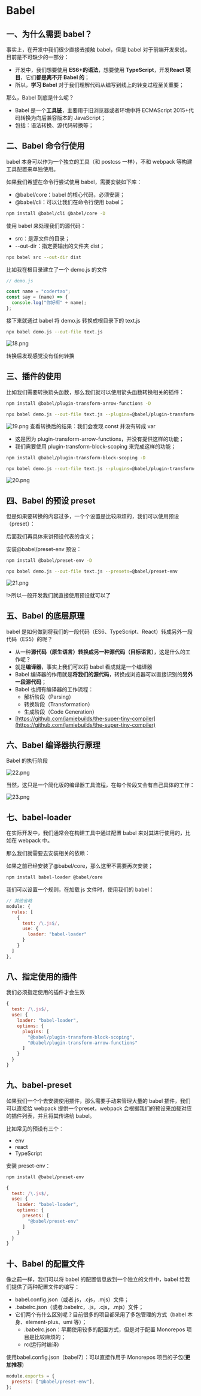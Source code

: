 # Babel
## 一、为什么需要 babel？

事实上，在开发中我们很少直接去接触 babel，但是 babel 对于前端开发来说，目前是不可缺少的一部分：
  - 开发中，我们想要使用 **ES6+的语法**，想要使用 **TypeScript**，开发**React 项目**，它们**都是离不开 Babel 的**；
  - 所以，**学习 Babel** 对于我们理解代码从编写到线上的转变过程至关重要；

那么，Babel 到底是什么呢？
  - Babel 是一个**工具链**，主要用于旧浏览器或者环境中将 ECMAScript 2015+代码转换为向后兼容版本的
    JavaScript；
  - 包括：语法转换、源代码转换等；

## 二、Babel 命令行使用

babel 本身可以作为一个独立的工具（和 postcss 一样），不和 webpack 等构建工具配置来单独使用。

如果我们希望在命令行尝试使用 babel，需要安装如下库：
  - @babel/core：babel 的核心代码，必须安装；
  - @babel/cli：可以让我们在命令行使用 babel；

```sh
npm install @babel/cli @babel/core -D
```

使用 babel 来处理我们的源代码：
  - src：是源文件的目录；
  - --out-dir：指定要输出的文件夹 dist；

```sh
npx babel src --out-dir dist
```

比如我在根目录建立了一个 demo.js 的文件

```js
// demo.js

const name = "codertao";
const say = (name) => {
  console.log("你好啊" + name);
};
```

接下来就通过 babel 将 demo.js 转换成根目录下的 text.js

```sh
npx babel demo.js --out-file text.js
```

![18.png](https://img14.360buyimg.com/ddimg/jfs/t1/178426/13/18726/53371/61122e91E6f28a743/58e01f887713d12f.png)

转换后发现感觉没有任何转换

## 三、插件的使用

比如我们需要转换箭头函数，那么我们就可以使用箭头函数转换相关的插件：

```sh
npm install @babel/plugin-transform-arrow-functions -D
```

```sh
npx babel demo.js --out-file text.js --plugins=@babel/plugin-transform-arrow-functions
```

![19.png](https://img14.360buyimg.com/ddimg/jfs/t1/185403/40/18319/53443/61122e95E699f70e1/44f842c2660115cc.png)
查看转换后的结果：我们会发现 const 并没有转成 var
  - 这是因为 plugin-transform-arrow-functions，并没有提供这样的功能；
  - 我们需要使用 plugin-transform-block-scoping 来完成这样的功能；

```sh
npm install @babel/plugin-transform-block-scoping -D
```

```sh
npx babel demo.js --out-file text.js --plugins=@babel/plugin-transform-block-scoping,@babel/plugin-transform-arrow-functions
```

![20.png](https://img13.360buyimg.com/ddimg/jfs/t1/176942/34/18661/52656/61122e93Ed1a77595/0a17a6ce4ae0d614.png)
## 四、Babel 的预设 preset

但是如果要转换的内容过多，一个个设置是比较麻烦的，我们可以使用预设（preset）：

后面我们再具体来讲预设代表的含义；

安装@babel/preset-env 预设：

```sh
npm install @babel/preset-env -D
```

```sh
npx babel demo.js --out-file text.js --presets=@babel/preset-env
```

![21.png](https://img12.360buyimg.com/ddimg/jfs/t1/187179/34/17798/55312/61122f82Ebbbd92f0/71db9e353e520c1f.png)

!>所以一般开发我们就直接使用预设就可以了


## 五、Babel 的底层原理

babel 是如何做到将我们的一段代码（ES6、TypeScript、React）转成另外一段代码（ES5）的呢？
  - 从一种**源代码（原生语言）**转换成**另一种源代码（目标语言）**，这是什么的工作呢？
  - 就是**编译器**，事实上我们可以将 babel 看成就是一个编译器
  - Babel 编译器的作用就是**将我们的源代码**，转换成浏览器可以直接识别的**另外一段源代码**；
- Babel 也拥有编译器的工作流程：
  - 解析阶段（Parsing）
  - 转换阶段（Transformation）
  - 生成阶段（Code Generation）
- [https://github.com/jamiebuilds/the-super-tiny-compiler](https://github.com/jamiebuilds/the-super-tiny-compiler)

## 六、Babel 编译器执行原理

Babel 的执行阶段

![22.png](https://img13.360buyimg.com/ddimg/jfs/t1/193067/7/17544/82808/61122f81Eac8c8b94/0d066e62136ec52c.png)

当然，这只是一个简化版的编译器工具流程，在每个阶段又会有自己具体的工作：

![23.png](https://img12.360buyimg.com/ddimg/jfs/t1/196976/35/2480/359244/61122f82E2c7e34b7/c34fbabf3dbe6b04.png)

## 七、babel-loader

在实际开发中，我们通常会在构建工具中通过配置 babel 来对其进行使用的，比如在 webpack 中。

那么我们就需要去安装相关的依赖：

如果之前已经安装了@babel/core，那么这里不需要再次安装；

```sh
npm install babel-loader @babel/core
```

我们可以设置一个规则，在加载 js 文件时，使用我们的 babel：

```js
// 其他省略
module: {
  rules: [
    {
      test: /\.js$/,
      use: {
        loader: "babel-loader"
      }
    }
  ]
},
```

## 八、指定使用的插件

我们必须指定使用的插件才会生效

```js
{
  test: /\.js$/,
  use: {
    loader: "babel-loader",
    options: {
      plugins: [
        "@babel/plugin-transform-block-scoping",
        "@babel/plugin-transform-arrow-functions"
      ]
    }
  }
}
```

## 九、babel-preset

如果我们一个个去安装使用插件，那么需要手动来管理大量的 babel 插件，我们可以直接给 webpack 提供一个preset，webpack 会根据我们的预设来加载对应的插件列表，并且将其传递给 babel。

比如常见的预设有三个：
  - env
  - react
  - TypeScript

安装 preset-env：

```sh
npm install @babel/preset-env
```

```js
{
  test: /\.js$/,
  use: {
    loader: "babel-loader",
    options: {
      presets: [
        "@babel/preset-env"
      ]
    }
  }
}
```

## 十、Babel 的配置文件

像之前一样，我们可以将 babel 的配置信息放到一个独立的文件中，babel 给我们提供了两种配置文件的编写：
  - babel.config.json（或者.js，.cjs，.mjs）文件；
  - .babelrc.json（或者.babelrc，.js，.cjs，.mjs）文件；
- 它们两个有什么区别呢？目前很多的项目都采用了多包管理的方式（babel 本身、element-plus、umi 等）；
  - .babelrc.json：早期使用较多的配置方式，但是对于配置 Monorepos 项目是比较麻烦的；
  - rc(运行时编译)

使用babel.config.json（babel7）：可以直接作用于 Monorepos 项目的子包(**更加推荐**)

```js
module.exports = {
  presets: ["@babel/preset-env"],
};
```
